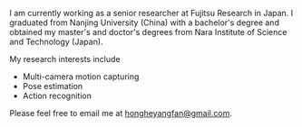 I am currently working as a senior researcher at Fujitsu Research in Japan. I graduated from Nanjing University (China) with a bachelor's degree and obtained my master's and doctor's degrees from Nara Institute of Science and Technology (Japan).

My research interests include
- Multi-camera motion capturing
- Pose estimation
- Action recognition
  
Please feel free to email me at hongheyangfan@gmail.com.

